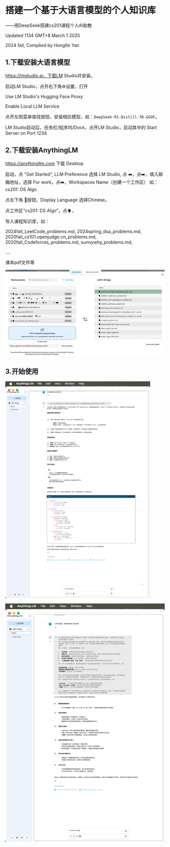 # 搭建一个基于大语言模型的个人知识库

——用DeepSeek搭建cs201课程个人AI助教



Updated 1134 GMT+8 March 1 2025

2024 fall, Complied by Hongfei Yan



## 1.下载安装大语言模型

 https://lmstudio.ai，下载LM Studio并安装。

启动LM Studio，点开右下角⚙️设置，打开

Use LM Studio's Hugging Face Proxy

Enable Local LLM Service



点开左侧菜单查找按钮，安装相应模型，如：`DeepSeek-R1-Distill-7B-GGUF`。

LM Studio启动后，任务栏/程序坞/Dock，点开LM Studio，启动其中的 Start Server on Port 1234



## 2.下载安装AnythingLM

https://anythingllm.com 下载 Desktop

启动，点 "Get Started", LLM Preference 选择 LM Studio, 点 ➡️，点➡️，填入邮箱地址，选择 For work，点➡️，Workspaces Name（创建一个工作区） 如：cs201: DS Algo

点左下角 🔧按钮，Display Language 选择Chinese。

点工作区“cs201: DS Algo”，点⬆️，

导入课程知识库，如：

2024fall_LeetCode_problems.md, 2024spring_dsa_problems.md, 2020fall_cs101.openjudge.cn_problems.md, 2020fall_Codeforces_problems.md, sunnywhy_problems.md,

....

课本pdf文件等

<img src="https://raw.githubusercontent.com/GMyhf/img/main/img/image-20250301122325717.png" alt="image-20250301122325717" style="zoom: 50%;" />



## 3.开始使用

<img src="https://raw.githubusercontent.com/GMyhf/img/main/img/image-20250301120020798.png" alt="image-20250301120020798" style="zoom:67%;" />

![image-20250301120854799](https://raw.githubusercontent.com/GMyhf/img/main/img/image-20250301120854799.png)